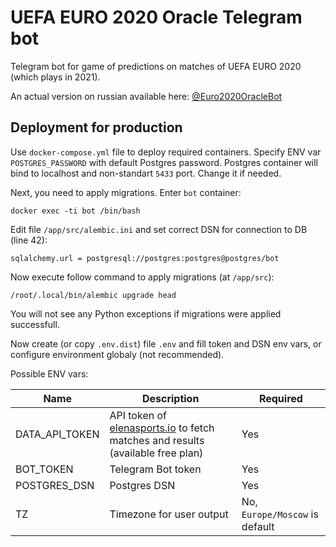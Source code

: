 # UEFA EURO 2020 Oracle Telegram bot

Telegram bot for game of predictions on matches of UEFA EURO 2020 (which plays in 2021).

An actual version on russian available here: [@Euro2020OracleBot](https://t.me/Euro2020OracleBot)

## Deployment for production ##
Use `docker-compose.yml` file to deploy required containers. Specify ENV var `POSTGRES_PASSWORD`
with default Postgres password. Postgres container will bind to localhost and non-standart
`5433` port. Change it if needed. 

Next, you need to apply migrations. Enter `bot` container:

`docker exec -ti bot /bin/bash`

Edit file `/app/src/alembic.ini` and set correct DSN for connection to DB (line 42):

`sqlalchemy.url = postgresql://postgres:postgres@postgres/bot`

Now execute follow command to apply migrations (at `/app/src`):

`/root/.local/bin/alembic upgrade head`

You will not see any Python exceptions if migrations were applied successfull.

Now create (or copy `.env.dist`) file `.env` and fill token and DSN env vars, or configure environment globaly (not recommended).

Possible ENV vars:

| Name | Description | Required |
| ---- | ----------- | -------- |
| DATA_API_TOKEN | API token of [elenasports.io](https://elenasport.io/) to fetch matches and results (available free plan) | Yes |
| BOT_TOKEN | Telegram Bot token | Yes |
| POSTGRES_DSN | Postgres DSN | Yes |
| TZ | Timezone for user output | No, `Europe/Moscow` is default |
